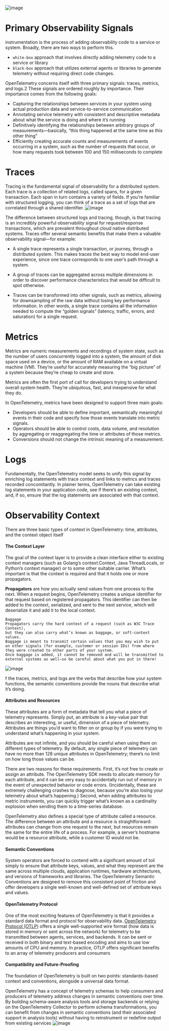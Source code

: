 ![image](https://github.com/user-attachments/assets/cb8b5868-6473-4eb9-92cf-b941efedf923)

# Primary Observability Signals
instrumentation is the process of adding observability code to a service or system.
Broadly, there are two ways to perform this. 
- `white-box` approach that involves directly adding telemetry code to a service or library
- `black-box` approach that utilizes external agents or libraries to generate telemetry without requiring direct code changes.

OpenTelemetry concerns itself with three primary signals: traces, metrics, and logs.2 These signals are ordered roughly by importance. Their importance comes from the following goals:
- Capturing the relationships between services in your system using actual production data and service-to-service communication
- Annotating service telemetry with consistent and descriptive metadata about what the service is doing and where it’s running
- Definitively identifying the relationships between arbitrary groups of measurements—basically, “this thing happened at the same time as this other thing”
- Efficiently creating accurate counts and measurements of events occurring in a system, such as the number of requests that occur, or how many requests took between 100 and 150 milliseconds to complete

# Traces
Tracing is the fundamental signal of observability for a distributed system. Each trace is a collection of related logs, called spans, for a given transaction. Each span in turn contains a variety of fields.
If you’re familiar with structured logging, you can think of a trace as a set of logs that are correlated through a shared identifier.
![image](https://github.com/user-attachments/assets/5a0c29b4-f349-48a4-b8e8-ddac1ea4ec56)

The difference between structured logs and tracing, though, 
is that tracing is an incredibly powerful observability signal for request/response transactions,
which are prevalent throughout cloud native distributed systems. 
Traces offer several semantic benefits that make them a valuable observability signal—for example:
- A single trace represents a single transaction, or journey, through a distributed system. This makes traces the best way to model end-user experience, since one trace corresponds to one user’s path through a system.

- A group of traces can be aggregated across multiple dimensions in order to discover performance characteristics that would be difficult to spot otherwise.

- Traces can be transformed into other signals, such as metrics, allowing for downsampling of the raw data without losing key performance information. In other words, a single trace contains all the information needed to compute the “golden signals” (latency, traffic, errors, and saturation) for a single request.


# Metrics
Metrics are numeric measurements and recordings of system state, 
such as the number of users concurrently logged into a system, the amount of disk space used on a device, 
or the amount of RAM available on a virtual machine (VM). 
They’re useful for accurately measuring the “big picture” of a system because they’re cheap to create and store.

Metrics are often the first port of call for developers trying to understand overall system health.
They’re ubiquitous, fast, and inexpensive for what they do.

In OpenTelemetry, metrics have been designed to support three main goals:
- Developers should be able to define important, semantically meaningful events in their code and specify how those events translate into metric signals.
- Operators should be able to control costs, data volume, and resolution by aggregating or reaggregating the time or attributes of those metrics.
- Conversions should not change the intrinsic meaning of a measurement.

# Logs
Fundamentally, the OpenTelemetry model seeks to unify this signal by enriching log statements with trace context and links to metrics and traces recorded concomitantly. 
In plainer terms, OpenTelemetry can take existing log statements in your application code, 
see if there’s an existing context, and, if so, ensure that the log statements are associated with that context.

# Observability Context
There are three basic types of context in OpenTelemetry: time, attributes, and the context object itself

#### The Context Layer
The goal of the context layer is to provide a clean interface either to existing context managers (such as Golang’s context.Context, Java ThreadLocals, or Python’s context manager) 
or to some other suitable carrier. 
What’s important is that the context is required and that it holds one or more propagators.

**Propagators** are how you actually send values from one process to the next. When a request begins, OpenTelemetry creates a unique identifier for that request based on registered propagators. 
This identifier can then be added to the context, serialized, and sent to the next service, which will deserialize it and add it to the local context.

```
Baggage
Propagators carry the hard context of a request (such as W3C Trace Context),
but they can also carry what’s known as baggage, or soft-context values.
Baggage is meant to transmit certain values that you may wish to put on other signals (for example, customer or session IDs) from where they were created to other parts of your system.
Once baggage is added, it cannot be removed and will be transmitted to external systems as well—so be careful about what you put in there!
```

![image](https://github.com/user-attachments/assets/2c6b03c5-f16c-436b-9b16-c5bbe8178a76)

f the traces, metrics, and logs are the verbs that describe how your system functions, the semantic conventions provide the nouns that describe what it’s doing.

#### Attributes and Resources
These attributes are a form of metadata that tell you what a piece of telemetry represents.
Simply put, an attribute is a key-value pair that describes an interesting, or useful, dimension of a piece of telemetry.
Attributes are things you’d want to filter on or group by if you were trying to understand what’s happening in your system.

Attributes are not infinite, and you should be careful when using them on different types of telemetry.
By default, any single piece of telemetry can have no more than 128 unique attributes in OpenTelemetry; 
there’s no limit on how long those values can be.

There are two reasons for these requirements.
First, it’s not free to create or assign an attribute. 
The OpenTelemetry SDK needs to allocate memory for each attribute, and it can be very easy to accidentally run out of memory in the event of unexpected behavior or code errors.
(Incidentally, these are extremely challenging crashes to diagnose, because you’re also losing your telemetry about what’s happening.) 
Second, when adding attributes to metric instruments, you can quickly trigger what’s known as a cardinality explosion when sending them to a time-series database.

OpenTelemetry also defines a special type of attribute called a resource. 
The difference between an attribute and a resource is straightforward: attributes can change from one request to the next, 
but resources remain the same for the entire life of a process.
For example, a server’s hostname would be a resource attribute, while a customer ID would not be. 

#### Semantic Conventions
System operators are forced to contend with a significant amount of toil simply to ensure that attribute keys, values, and what they represent are the same across multiple clouds, application runtimes, hardware architectures, and versions of frameworks and libraries.
The OpenTelemetry Semantic Conventions are designed to remove this consistent point of friction and offer developers a single well-known and well-defined set of attribute keys and values.
#### OpenTelemetry Protocol
One of the most exciting features of OpenTelemetry is that it provides a standard data format and protocol for observability data. [OpenTelemetry Protocol (OTLP)](https://oreil.ly/Ad6TE) offers a single well-supported wire format (how data is stored in memory or sent across the network) for telemetry to be transmitted between agents, services, and backends. It can be sent or received in both binary and text-based encoding and aims to use low amounts of CPU and memory. 
In practice, OTLP offers significant benefits to an array of telemetry producers and consumers
#### Compatibility and Future-Proofing
The foundation of OpenTelemetry is built on two points: standards-based context and conventions, alongside a universal data format. 

OpenTelemetry has a concept of telemetry schemas to help consumers and producers of telemetry address changes in semantic conventions over time. 
By building schema-aware analysis tools and storage backends or relying on the OpenTelemetry Collector to perform schema transformations, you can benefit from changes in semantic conventions (and their associated support in analysis tools) without having to reinstrument or redefine output from existing services
![image](https://github.com/user-attachments/assets/990aec82-b868-4885-a186-4dc9a5077117)
